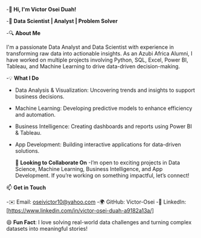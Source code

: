 -**👋 Hi, I'm Victor Osei Duah!**

-🚀 **Data Scientist | Analyst | Problem Solver**

-🔍 **About Me**

I'm a passionate Data Analyst and Data Scientist with experience in transforming raw data into actionable insights. As an Azubi Africa Alumni, I have worked on multiple projects involving Python, SQL, Excel, Power BI, Tableau, and Machine Learning to drive data-driven decision-making.

-💡 **What I Do**

- Data Analysis & Visualization: Uncovering trends and insights to support business decisions.
- Machine Learning: Developing predictive models to enhance efficiency and automation.
- Business Intelligence: Creating dashboards and reports using Power BI & Tableau.
- App Development: Building interactive applications for data-driven solutions.
  
  🤝 **Looking to Collaborate On**
-I’m open to exciting projects in Data Science, Machine Learning, Business Intelligence, and App Development. If you’re working on something impactful, let’s connect!

📫 **Get in Touch**

-✉️ Email: oseivictor10@yahoo.com
-🌍 GitHub: Victor-Osei
-💼 LinkedIn: [https://www.linkedin.com/in/victor-osei-duah-a9182a13a/]


  😄 **Fun Fact**: I love solving real-world data challenges and turning complex datasets into meaningful stories!



<!---
Victor-Osei/Victor-Osei is a ✨ special ✨ repository because its `README.md` (this file) appears on your GitHub profile.
You can click the Preview link to take a look at your changes.
--->
